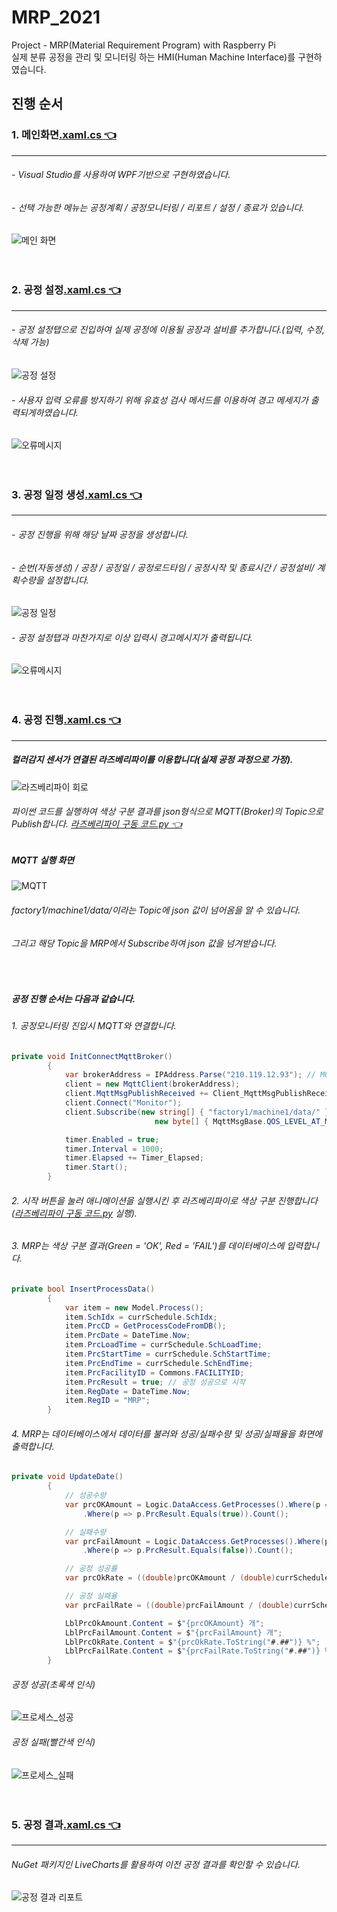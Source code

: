 # MRP_2021
Project - MRP(Material Requirement Program) with Raspberry Pi<br/>
실제 분류 공정을 관리 및 모니터링 하는 HMI(Human Machine Interface)를 구현하였습니다.

## 진행 순서
### 1. 메인화면[.xaml.cs 👈 ](https://github.com/HongryeolSeong/MiniProject_SimpleMRP/blob/main/MRPApp/MRPApp/MainWindow.xaml.cs)
---
###### - Visual Studio를 사용하여 WPF기반으로 구현하였습니다.<br/>
###### - 선택 가능한 메뉴는 공정계획 / 공정모니터링 / 리포트 / 설정 / 종료가 있습니다.
![메인 화면](https://github.com/HongryeolSeong/MiniProject_SimpleMRP/blob/main/Img/main.png)
<br/>
<br/>
<br/>

### 2. 공정 설정[.xaml.cs 👈 ](https://github.com/HongryeolSeong/MiniProject_SimpleMRP/blob/main/MRPApp/MRPApp/View/Setting/SettingList.xaml.cs)
---
###### - 공정 설정탭으로 진입하여 실제 공정에 이용될 공장과 설비를 추가합니다.(입력, 수정, 삭제 가능)
![공정 설정](https://github.com/HongryeolSeong/MiniProject_SimpleMRP/blob/main/Img/%EC%84%A4%EC%A0%95%EC%9E%85%EB%A0%A5%EB%B0%8F%EC%82%AD%EC%A0%9C.gif)
###### - 사용자 입력 오류를 방지하기 위해 유효성 검사 메서드를 이용하여 경고 메세지가 출력되게하였습니다.
![오류메시지](https://github.com/HongryeolSeong/MiniProject_SimpleMRP/blob/main/Img/%EC%84%A4%EC%A0%95_%EC%9E%85%EB%A0%A5%EA%B2%BD%EA%B3%A0.gif)
<br/>
<br/>
<br/>

### 3. 공정 일정 생성[.xaml.cs 👈 ](https://github.com/HongryeolSeong/MiniProject_SimpleMRP/blob/main/MRPApp/MRPApp/View/Schedule/ScheduleList.xaml.cs)
---
###### - 공정 진행을 위해 해당 날짜 공정을 생성합니다.
###### - 순번(자동생성) / 공장 / 공정일 / 공정로드타임 / 공정시작 및 종료시간 / 공정설비/ 계획수량을 설정합니다.
![공정 일정](https://github.com/HongryeolSeong/MiniProject_SimpleMRP/blob/main/Img/%EC%8A%A4%EC%BC%80%EC%A4%84%EC%9E%85%EB%A0%A5.gif)
###### - 공정 설정탭과 마찬가지로 이상 입력시 경고메시지가 출력됩니다.
![오류메시지](https://github.com/HongryeolSeong/MiniProject_SimpleMRP/blob/main/Img/%EC%8A%A4%EC%BC%80%EC%A4%84_%EC%9E%85%EB%A0%A5%EA%B2%BD%EA%B3%A0.gif)
<br/>
<br/>
<br/>

### 4. 공정 진행[.xaml.cs 👈 ](https://github.com/HongryeolSeong/MiniProject_SimpleMRP/blob/main/MRPApp/MRPApp/View/Process/ProcessView.xaml.cs)
---
##### 컬러감지 센서가 연결된 라즈베리파이를 이용합니다(실제 공정 과정으로 가정).
![라즈베리파이 회로](https://github.com/HongryeolSeong/MiniProject_SimpleMRP/blob/main/Img/%ED%9A%8C%EB%A1%9C.gif)
###### 파이썬 코드를 실행하여 색상 구분 결과를 json형식으로 MQTT(Broker)의 Topic으로 Publish합니다.  [라즈베리파이 구동 코드.py 👈 ](https://github.com/HongryeolSeong/MiniProject_SimpleMRP/blob/main/pythoncode/check_publish_app.py)
##### MQTT 실행 화면
![MQTT](https://github.com/HongryeolSeong/MiniProject_SimpleMRP/blob/main/Img/mqtt.gif)
###### factory1/machine1/data/이라는 Topic에 json 값이 넘어옴을 알 수 있습니다.
###### 그리고 해당 Topic을 MRP에서 Subscribe하여 json 값을 넘겨받습니다.
<br/>

##### 공정 진행 순서는 다음과 같습니다.
###### 1. 공정모니터링 진입시 MQTT와 연결합니다.
```C#
private void InitConnectMqttBroker()
        {
            var brokerAddress = IPAddress.Parse("210.119.12.93"); // MQTT Mosquitto Broker IP;
            client = new MqttClient(brokerAddress);
            client.MqttMsgPublishReceived += Client_MqttMsgPublishReceived;
            client.Connect("Monitor");
            client.Subscribe(new string[] { "factory1/machine1/data/" },
                                new byte[] { MqttMsgBase.QOS_LEVEL_AT_MOST_ONCE });

            timer.Enabled = true;
            timer.Interval = 1000;
            timer.Elapsed += Timer_Elapsed;
            timer.Start();
        }
```
###### 2. 시작 버튼을 눌러 애니메이션을 실행시킨 후 라즈베리파이로 색상 구분 진행합니다([라즈베리파이 구동 코드.py](https://github.com/HongryeolSeong/MiniProject_SimpleMRP/blob/main/pythoncode/check_publish_app.py) 실행).
###### 3. MRP는 색상 구분 결과(Green = 'OK', Red = 'FAIL')를 데이터베이스에 입력합니다.
```C#
private bool InsertProcessData()
        {
            var item = new Model.Process();
            item.SchIdx = currSchedule.SchIdx;
            item.PrcCD = GetProcessCodeFromDB();
            item.PrcDate = DateTime.Now;
            item.PrcLoadTime = currSchedule.SchLoadTime;
            item.PrcStartTime = currSchedule.SchStartTime;
            item.PrcEndTime = currSchedule.SchEndTime;
            item.PrcFacilityID = Commons.FACILITYID;
            item.PrcResult = true; // 공정 성공으로 시작
            item.RegDate = DateTime.Now;
            item.RegID = "MRP";
        }
```
###### 4. MRP는 데이터베이스에서 데이터를 불러와 성공/실패수량 및 성공/실패율을 화면에 출력합니다.
```C#
private void UpdateDate()
        {
            // 성공수량
            var prcOKAmount = Logic.DataAccess.GetProcesses().Where(p => p.SchIdx.Equals(currSchedule.SchIdx))
                .Where(p => p.PrcResult.Equals(true)).Count();

            // 실패수량
            var prcFailAmount = Logic.DataAccess.GetProcesses().Where(p => p.SchIdx.Equals(currSchedule.SchIdx))
                .Where(p => p.PrcResult.Equals(false)).Count();

            // 공정 성공률
            var prcOkRate = ((double)prcOKAmount / (double)currSchedule.SchAmount) * 100;

            // 공정 실패율
            var prcFailRate = ((double)prcFailAmount / (double)currSchedule.SchAmount) * 100;

            LblPrcOkAmount.Content = $"{prcOKAmount} 개";
            LblPrcFailAmount.Content = $"{prcFailAmount} 개";
            LblPrcOkRate.Content = $"{prcOkRate.ToString("#.##")} %";
            LblPrcFailRate.Content = $"{prcFailRate.ToString("#.##")} %";
        }
```

###### 공정 성공(초록색 인식)
![프로세스_성공](https://github.com/HongryeolSeong/MiniProject_SimpleMRP/blob/main/Img/%ED%94%84%EB%A1%9C%EC%84%B8%EC%8A%A4_%EC%84%B1%EA%B3%B5.gif)
###### 공정 실패(빨간색 인식)
![프로세스_실패](https://github.com/HongryeolSeong/MiniProject_SimpleMRP/blob/main/Img/%ED%94%84%EB%A1%9C%EC%84%B8%EC%8A%A4_%EC%8B%A4%ED%8C%A8.gif)
<br/>
<br/>
<br/>

### 5. 공정 결과[.xaml.cs 👈 ](https://github.com/HongryeolSeong/MiniProject_SimpleMRP/blob/main/MRPApp/MRPApp/View/Report/ReportView.xaml.cs)
---
###### NuGet 패키지인 LiveCharts를 활용하여 이전 공정 결과를 확인할 수 있습니다.
![공정 결과 리포트](https://github.com/HongryeolSeong/MiniProject_SimpleMRP/blob/main/Img/%EB%A6%AC%ED%8F%AC%ED%8A%B8.gif)
<br/>

